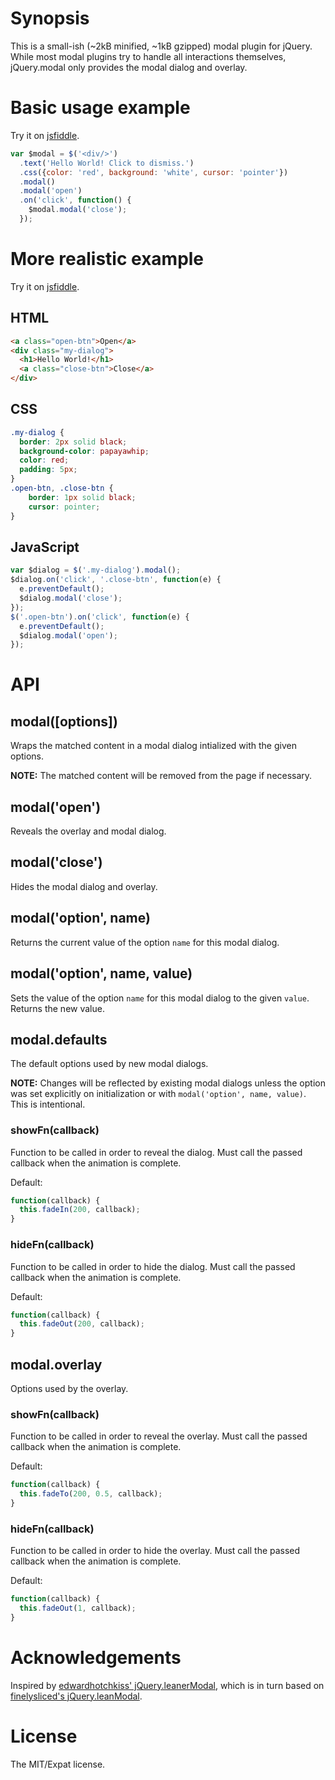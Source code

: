 # Synopsis

This is a small-ish (~2kB minified, ~1kB gzipped) modal plugin for jQuery.
While most modal plugins try to handle all interactions themselves,
jQuery.modal only provides the modal dialog and overlay.

# Basic usage example

Try it on [jsfiddle](http://jsfiddle.net/uwCLH/).

```js
var $modal = $('<div/>')
  .text('Hello World! Click to dismiss.')
  .css({color: 'red', background: 'white', cursor: 'pointer'})
  .modal()
  .modal('open')
  .on('click', function() {
    $modal.modal('close');
  });
```

# More realistic example

Try it on [jsfiddle](http://jsfiddle.net/HQRDE/).

## HTML
```html
<a class="open-btn">Open</a>
<div class="my-dialog">
  <h1>Hello World!</h1>
  <a class="close-btn">Close</a>
</div>
```

## CSS
```css
.my-dialog {
  border: 2px solid black;
  background-color: papayawhip;
  color: red;
  padding: 5px;
}
.open-btn, .close-btn {
    border: 1px solid black;
    cursor: pointer;
}
```

## JavaScript
```js
var $dialog = $('.my-dialog').modal();
$dialog.on('click', '.close-btn', function(e) {
  e.preventDefault();
  $dialog.modal('close');
});
$('.open-btn').on('click', function(e) {
  e.preventDefault();
  $dialog.modal('open');
});
```

# API

## modal([options])

Wraps the matched content in a modal dialog intialized with the given options.

**NOTE:** The matched content will be removed from the page if necessary.

## modal('open')

Reveals the overlay and modal dialog.

## modal('close')

Hides the modal dialog and overlay.

## modal('option', name)

Returns the current value of the option `name` for this modal dialog.

## modal('option', name, value)

Sets the value of the option `name` for this modal dialog to the given `value`.
Returns the new value.

## modal.defaults

The default options used by new modal dialogs.

**NOTE:** Changes will be reflected by existing modal dialogs
unless the option was set explicitly on initialization or with `modal('option', name, value)`.
This is intentional.

### showFn(callback)

Function to be called in order to reveal the dialog.
Must call the passed callback when the animation is complete.

Default:
```js
function(callback) {
  this.fadeIn(200, callback);
}
```

### hideFn(callback)

Function to be called in order to hide the dialog.
Must call the passed callback when the animation is complete.

Default:
```js
function(callback) {
  this.fadeOut(200, callback);
}
```

## modal.overlay

Options used by the overlay.

### showFn(callback)

Function to be called in order to reveal the overlay.
Must call the passed callback when the animation is complete.

Default:
```js
function(callback) {
  this.fadeTo(200, 0.5, callback);
}
```

### hideFn(callback)

Function to be called in order to hide the overlay.
Must call the passed callback when the animation is complete.

Default:
```js
function(callback) {
  this.fadeOut(1, callback);
}
```

# Acknowledgements

Inspired by [edwardhotchkiss' jQuery.leanerModal](https://github.com/edwardhotchkiss/jquery.leanerModal.js), which is in turn based on [finelysliced's jQuery.leanModal](https://github.com/FinelySliced/leanModal.js).

# License

The MIT/Expat license.
